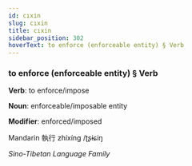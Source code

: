 ```yaml
---
id: cıxin
slug: cıxin
title: cıxin
sidebar_position: 302
hoverText: to enforce (enforceable entity) § Verb
---
```


### to enforce (enforceable entity) § Verb

**Verb**: to enforce/impose

**Noun**: enforceable/imposable entity

**Modifier**: enforced/imposed

Mandarin 執行 zhíxíng /ʈʂɨɕiŋ

*Sino-Tibetan Language Family*